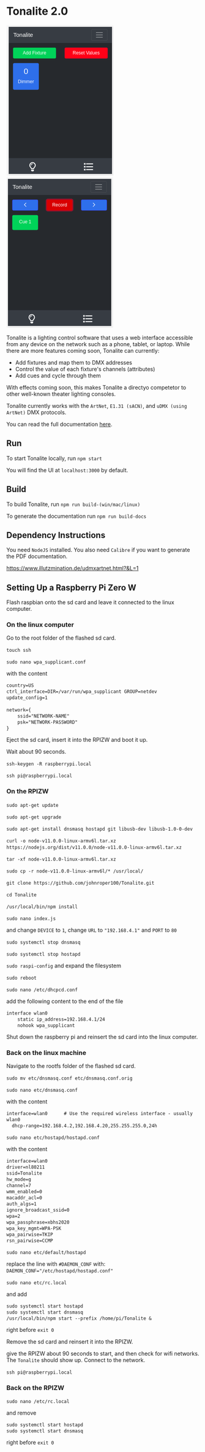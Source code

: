 # Tonalite 2.0

![Tonalite fixtures](docs/images/fixture_added.png)
![Tonalite cues](docs/images/cue_recorded.png)

Tonalite is a lighting control software that uses a web interface accessible from any device on the network such as a phone, tablet, or laptop. While there are more features coming soon, Tonalite can currently:

- Add fixtures and map them to DMX addresses
- Control the value of each fixture's channels (attributes)
- Add cues and cycle through them
  
With effects coming soon, this makes Tonalite a directyo competetor to other well-known theater lighting consoles.

Tonalite currently works with the `ArtNet`, `E1.31 (sACN)`, and `uDMX (using ArtNet)` DMX protocols.

You can read the full documentation [here](docs/documentation.pdf).

## Run

To start Tonalite locally, run `npm start`

You will find the UI at `localhost:3000` by default.

## Build

To build Tonalite, run `npm run build-(win/mac/linux)`

To generate the documentation run `npm run build-docs`

## Dependency Instructions

You need `NodeJS` installed. You also need `Calibre` if you want to generate the PDF documentation.

https://www.illutzmination.de/udmxartnet.html?&L=1

## Setting Up a Raspberry Pi Zero W

Flash raspbian onto the sd card and leave it connected to the linux computer.

### On the linux computer

Go to the root folder of the flashed sd card.

`touch ssh`

`sudo nano wpa_supplicant.conf`

with the content

```
country=US
ctrl_interface=DIR=/var/run/wpa_supplicant GROUP=netdev
update_config=1

network={
    ssid="NETWORK-NAME"
    psk="NETWORK-PASSWORD"
}
```

Eject the sd card, insert it into the RPIZW and boot it up.

Wait about 90 seconds.

`ssh-keygen -R raspberrypi.local`

`ssh pi@raspberrypi.local`

### On the RPIZW

`sudo apt-get update`

`sudo apt-get upgrade`

`sudo apt-get install dnsmasq hostapd git libusb-dev libusb-1.0-0-dev`

`curl -o node-v11.0.0-linux-armv6l.tar.xz https://nodejs.org/dist/v11.0.0/node-v11.0.0-linux-armv6l.tar.xz`

`tar -xf node-v11.0.0-linux-armv6l.tar.xz`

`sudo cp -r node-v11.0.0-linux-armv6l/* /usr/local/`

`git clone https://github.com/johnroper100/Tonalite.git`

`cd Tonalite`

`/usr/local/bin/npm install`

`sudo nano index.js`

and change `DEVICE` to `1`, change `URL` to `"192.168.4.1"` and `PORT` to `80`

`sudo systemctl stop dnsmasq`

`sudo systemctl stop hostapd`

`sudo raspi-config` and expand the filesystem

`sudo reboot`

`sudo nano /etc/dhcpcd.conf`

add the following content to the end of the file

```
interface wlan0
    static ip_address=192.168.4.1/24
    nohook wpa_supplicant
```

Shut down the raspberry pi and reinsert the sd card into the linux computer.

### Back on the linux machine

Navigate to the rootfs folder of the flashed sd card.

`sudo mv etc/dnsmasq.conf etc/dnsmasq.conf.orig`

`sudo nano etc/dnsmasq.conf`

with the content

```
interface=wlan0      # Use the required wireless interface - usually wlan0
  dhcp-range=192.168.4.2,192.168.4.20,255.255.255.0,24h
```

`sudo nano etc/hostapd/hostapd.conf`

with the content

```
interface=wlan0
driver=nl80211
ssid=Tonalite
hw_mode=g
channel=7
wmm_enabled=0
macaddr_acl=0
auth_algs=1
ignore_broadcast_ssid=0
wpa=2
wpa_passphrase=xbhs2020
wpa_key_mgmt=WPA-PSK
wpa_pairwise=TKIP
rsn_pairwise=CCMP
```

`sudo nano etc/default/hostapd`

replace the line with `#DAEMON_CONF` with: `DAEMON_CONF="/etc/hostapd/hostapd.conf"`

`sudo nano etc/rc.local`

and add

```
sudo systemctl start hostapd
sudo systemctl start dnsmasq
/usr/local/bin/npm start --prefix /home/pi/Tonalite &
```

right before `exit 0`

Remove the sd card and reinsert it into the RPIZW.

give the RPIZW about 90 seconds to start, and then check for wifi networks. The `Tonalite` should show up. Connect to the network.

`ssh pi@raspberrypi.local`

### Back on the RPIZW

`sudo nano /etc/rc.local`

and remove

```
sudo systemctl start hostapd
sudo systemctl start dnsmasq
```

right before `exit 0`